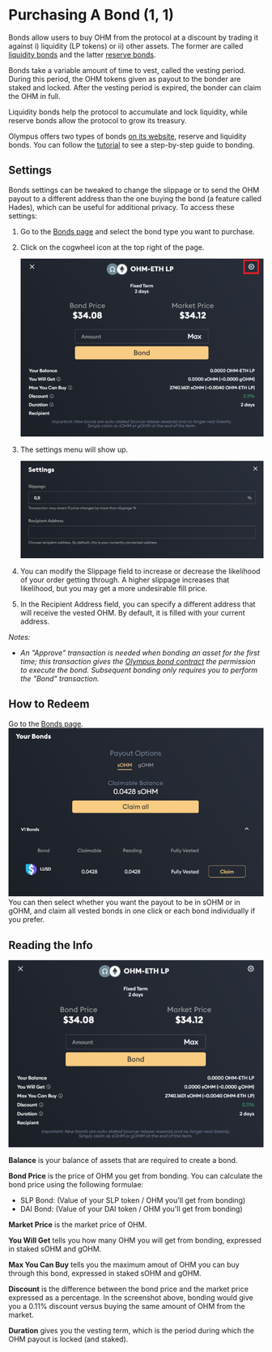 # Purchasing A Bond \(1, 1\)

Bonds allow users to buy OHM from the protocol at a discount by trading it against i\) liquidity \(LP tokens\) or ii\) other assets. 
The former are called [liquidity bonds](../../references/glossary.md#liquidity-bonds) and the latter [reserve bonds](../../references/glossary.md#reserve-bonds).

Bonds take a variable amount of time to vest, called the vesting period. 
During this period, the OHM tokens given as payout to the bonder are staked and locked. 
After the vesting period is expired, the bonder can claim the OHM in full. 

Liquidity bonds help the protocol to accumulate and lock liquidity, while reserve bonds allow the protocol to grow its treasury.

Olympus offers two types of bonds [on its website](https://app.olympusdao.finance/#/bonds), reserve and liquidity bonds.
You can follow the [tutorial](bond_example.md) to see a step-by-step guide to bonding.

## Settings

Bonds settings can be tweaked to change the slippage or to send the OHM payout to a different address than the one
buying the bond (a feature called Hades), which can be useful for additional privacy. To access these settings:

1. Go to the [Bonds page](https://app.olympusdao.finance/#/bonds) and select the bond type you want to purchase.
2. Click on the cogwheel icon at the top right of the page.

   ![](../../.gitbook/assets/cogwheel.png)

3. The settings menu will show up. 

   ![](../../.gitbook/assets/bond-settings.png)

4. You can modify the Slippage field to increase or decrease the likelihood of your order getting through. A higher slippage increases that likelihood, but you may get a more undesirable fill price.
5. In the Recipient Address field, you can specify a different address that will receive the vested OHM. By default, it is filled with your current address.

_Notes:_

* _An "Approve" transaction is needed when bonding an asset for the first time; this transaction gives the [Olympus bond contract](../../contracts/bonds.md) the permission to execute the bond. Subsequent bonding only requires you to perform the "Bond" transaction._


## **How to Redeem**

Go to the [Bonds page](https://app.olympusdao.finance/#/bonds).
![](../../.gitbook/assets/claimable-bonds.png)
You can then select whether you want the payout to be in sOHM or in gOHM, and claim all vested bonds in one click 
or each bond individually if you prefer.

## Reading the Info

![](../../.gitbook/assets/ohm-eth-bond.png)

**Balance** is your balance of assets that are required to create a bond.

**Bond Price** is the price of OHM you get from bonding. You can calculate the bond price using the following formulae:

* SLP Bond: \(Value of your SLP token / OHM you'll get from bonding\)
* DAI Bond: \(Value of your DAI token / OHM you'll get from bonding\)

**Market Price** is the market price of OHM.

**You Will Get** tells you how many OHM you will get from bonding, expressed in staked sOHM and gOHM.

**Max You Can Buy** tells you the maximum amout of OHM you can buy through this bond, expressed in staked sOHM and gOHM.

**Discount** is the difference between the bond price and the market price expressed as a percentage. In the screenshot above, bonding would give you a 0.11% discount versus buying the same amount of OHM from the market.

**Duration** gives you the vesting term, which is the period during which the OHM payout is locked (and staked).
